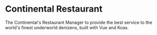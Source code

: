 # Continental Restaurant
The Continental's Restaurant Manager to provide the best service to the world's finest underworld denizens, built with Vue and Koas.
